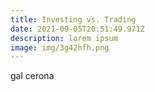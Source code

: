 ```yaml
---
title: Investing vs. Trading
date: 2021-09-05T20:51:49.971Z
description: lorem ipsum
image: img/3g42hfh.png
---
```

gal cerona